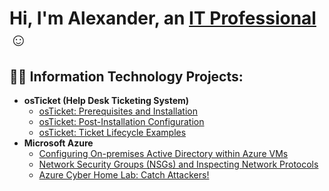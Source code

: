 <h1>Hi, I'm Alexander, an <a href="https://www.linkedin.com/in/alexander-brito-35b102219/">IT Professional</a>☺</h1>

<h2>👨‍💻 Information Technology Projects:</h2>

- <b>osTicket (Help Desk Ticketing System)</b>
  - [osTicket: Prerequisites and Installation](https://github.com/hailex42/osticket-prereqs)
  - [osTicket: Post-Installation Configuration](https://github.com/hailex42/post-install-config)
  - [osTicket: Ticket Lifecycle Examples](https://github.com/hailex42/ticket-lifecycle)
- <b>Microsoft Azure</b>
  - [Configuring On-premises Active Directory within Azure VMs](https://github.com/hailex42/configure-ad)
  - [Network Security Groups (NSGs) and Inspecting Network Protocols](https://github.com/hailex42/azure-network-protocols)
  - [Azure Cyber Home Lab: Catch Attackers!](https://github.com/hailex42/azure-soc-honeynet)




